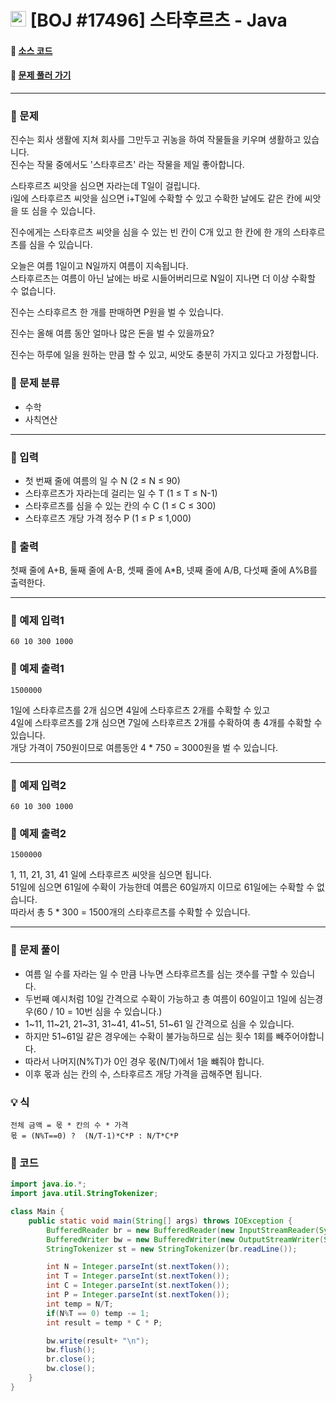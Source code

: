  # <img src="https://d2gd6pc034wcta.cloudfront.net/tier/1-a.svg" width="25" height="25"> [BOJ #17496]  스타후르츠 - Java 
#### :link: [소스 코드](https://github.com/nexusgh12/Algorithm/tree/main/BaekjoonOnlineJudge/BOJ_17496/BOJ_17496.java)  
#### :link: [문제 풀러 가기](https://www.acmicpc.net/problem/17496)

***
### :seedling: 문제
진수는 회사 생활에 지쳐 회사를 그만두고 귀농을 하여 작물들을 키우며 생활하고 있습니다.  
진수는 작물 중에서도 '스타후르츠' 라는 작물을 제일 좋아합니다.  

스타후르츠 씨앗을 심으면 자라는데 T일이 걸립니다.  
i일에 스타후르츠 씨앗을 심으면 i+T일에 수확할 수 있고 수확한 날에도 같은 칸에 씨앗을 또 심을 수 있습니다.  

진수에게는 스타후르츠 씨앗을 심을 수 있는 빈 칸이 C개 있고 한 칸에 한 개의 스타후르츠를 심을 수 있습니다.  

오늘은 여름 1일이고 N일까지 여름이 지속됩니다.  
스타후르츠는 여름이 아닌 날에는 바로 시들어버리므로 N일이 지나면 더 이상 수확할 수 없습니다.  

진수는 스타후르츠 한 개를 판매하면 P원을 벌 수 있습니다.  

진수는 올해 여름 동안 얼마나 많은 돈을 벌 수 있을까요?  

진수는 하루에 일을 원하는 만큼 할 수 있고, 씨앗도 충분히 가지고 있다고 가정합니다.

### :seedling: 문제 분류
- 수학
- 사칙연산
***
### :seedling: 입력
- 첫 번째 줄에 여름의 일 수 N (2 ≤ N ≤ 90)  
- 스타후르츠가 자라는데 걸리는 일 수 T (1 ≤ T ≤ N-1)  
- 스타후르츠를 심을 수 있는 칸의 수 C (1 ≤ C ≤ 300)  
- 스타후르츠 개당 가격 정수 P (1 ≤ P ≤ 1,000)

### :seedling: 출력
첫째 줄에 A+B, 둘째 줄에 A-B, 셋째 줄에 A*B, 넷째 줄에 A/B, 다섯째 줄에 A%B를 출력한다.


***

### :seedling: 예제 입력1
```
60 10 300 1000
```

### :seedling: 예제 출력1
```
1500000
```
1일에 스타후르츠를 2개 심으면 4일에 스타후르츠 2개를 수확할 수 있고  
4일에 스타후르츠를 2개 심으면 7일에 스타후르츠 2개를 수확하여 총 4개를 수확할 수 있습니다.   
개당 가격이 750원이므로 여름동안 4 * 750 = 3000원을 벌 수 있습니다.
*** 

### :seedling: 예제 입력2
```
60 10 300 1000
```

### :seedling: 예제 출력2
```
1500000
```
1, 11, 21, 31, 41 일에 스타후르츠 씨앗을 심으면 됩니다.  
51일에 심으면 61일에 수확이 가능한데 여름은 60일까지 이므로 61일에는 수확할 수 없습니다.  
따라서 총 5 * 300 = 1500개의 스타후르츠를 수확할 수 있습니다.
***




### :seedling: 문제 풀이
* 여름 일 수를 자라는 일 수 만큼 나누면 스타후르츠를 심는 갯수를 구할 수 있습니다. 
* 두번째 예시처럼 10일 간격으로 수확이 가능하고 총 여름이 60일이고 1일에 심는경우(60 / 10 = 10번 심을 수 있습니다.)   
* 1~11, 11~21, 21~31, 31~41, 41~51, 51~61 일 간격으로 심을 수 있습니다.
* 하지만 51~61일 같은 경우에는 수확이 불가능하므로 심는 횟수 1회를 빼주어야합니다.
* 따라서 나머지(N%T)가 0인 경우 몫(N/T)에서 1을 뺴줘야 합니다.
* 이후 몫과 심는 칸의 수, 스타후르츠 개당 가격을 곱해주면 됩니다.

### 💡 식 
```
전체 금액 = 몫 * 칸의 수 * 가격
몫 = (N%T==0) ?  (N/T-1)*C*P : N/T*C*P
```

### :seedling: 코드
```java
import java.io.*;
import java.util.StringTokenizer;

class Main {
    public static void main(String[] args) throws IOException {
        BufferedReader br = new BufferedReader(new InputStreamReader(System.in));
        BufferedWriter bw = new BufferedWriter(new OutputStreamWriter(System.out));
        StringTokenizer st = new StringTokenizer(br.readLine());

        int N = Integer.parseInt(st.nextToken());
        int T = Integer.parseInt(st.nextToken());
        int C = Integer.parseInt(st.nextToken());
        int P = Integer.parseInt(st.nextToken());
        int temp = N/T;
        if(N%T == 0) temp -= 1;
        int result = temp * C * P;

        bw.write(result+ "\n");
        bw.flush();
        br.close();
        bw.close();
    }
}

```
